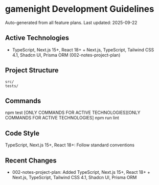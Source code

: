 # gamenight Development Guidelines

Auto-generated from all feature plans. Last updated: 2025-09-22

## Active Technologies
- TypeScript, Next.js 15+, React 18+ + Next.js, TypeScript, Tailwind CSS 4.1, Shadcn UI, Prisma ORM (002-notes-project-plan)

## Project Structure
```
src/
tests/
```

## Commands
npm test [ONLY COMMANDS FOR ACTIVE TECHNOLOGIES][ONLY COMMANDS FOR ACTIVE TECHNOLOGIES] npm run lint

## Code Style
TypeScript, Next.js 15+, React 18+: Follow standard conventions

## Recent Changes
- 002-notes-project-plan: Added TypeScript, Next.js 15+, React 18+ + Next.js, TypeScript, Tailwind CSS 4.1, Shadcn UI, Prisma ORM

<!-- MANUAL ADDITIONS START -->
<!-- MANUAL ADDITIONS END -->